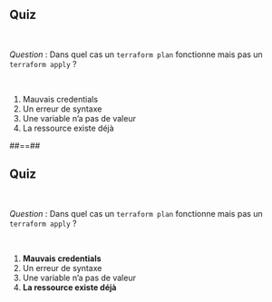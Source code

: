 <!-- .slide: class="exercice" -->

## Quiz

<br>

_Question_ : Dans quel cas un `terraform plan` fonctionne mais pas un `terraform apply` ?

<br>

1. Mauvais credentials
2. Un erreur de syntaxe
3. Une variable n’a pas de valeur
4. La ressource existe déjà

##==##

<!-- .slide: class="exercice" -->

## Quiz

<br>

_Question_ : Dans quel cas un `terraform plan` fonctionne mais pas un `terraform apply` ?

<br>

1. **Mauvais credentials**
2. Un erreur de syntaxe
3. Une variable n’a pas de valeur
4. **La ressource existe déjà**
